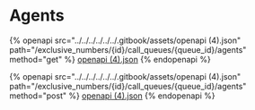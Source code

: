 # Agents

{% openapi src="../../../../../../.gitbook/assets/openapi (4).json" path="/exclusive_numbers/{id}/call_queues/{queue_id}/agents" method="get" %}
[openapi (4).json](<../../../../../../.gitbook/assets/openapi (4).json>)
{% endopenapi %}

{% openapi src="../../../../../../.gitbook/assets/openapi (4).json" path="/exclusive_numbers/{id}/call_queues/{queue_id}/agents" method="post" %}
[openapi (4).json](<../../../../../../.gitbook/assets/openapi (4).json>)
{% endopenapi %}
